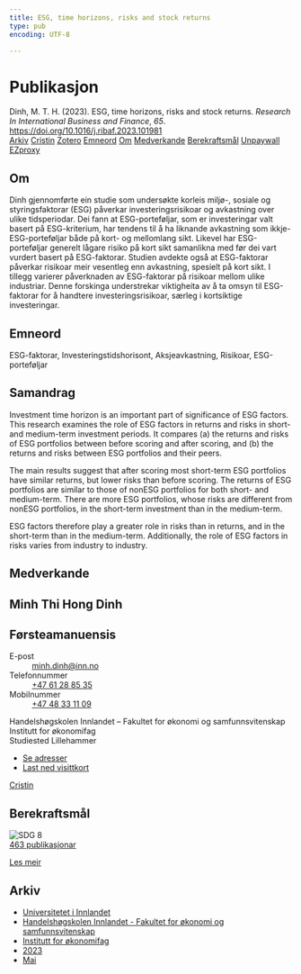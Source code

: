 ```yaml
---
title: ESG, time horizons, risks and stock returns
type: pub
encoding: UTF-8

---
```

<h1>Publikasjon</h1>
<article id="csl-bib-container-RLFZ56ZN" class="csl-bib-container">
  <div class="csl-bib-body"> <div class="csl-entry">Dinh, M. T. H. (2023). ESG, time horizons, risks and stock returns. <i>Research In International Business and Finance</i>, <i>65</i>. <a href="https://doi.org/10.1016/j.ribaf.2023.101981">https://doi.org/10.1016/j.ribaf.2023.101981</a></div> </div>
  <div class="csl-bib-buttons">
    <a href="#taxonomy-article-RLFZ56ZN" alt="archive" class="csl-bib-button">Arkiv</a>
    <a href="https://app.cristin.no/results/show.jsf?id=2148420" alt="Cristin" class="csl-bib-button">Cristin</a>
    <a href="http://zotero.org/groups/5881554/items/RLFZ56ZN" alt="Zotero" class="csl-bib-button">Zotero</a>
    <a href="#keywords-article-RLFZ56ZN" alt="keywords" class="csl-bib-button">Emneord</a>
    <a href="#about-article-RLFZ56ZN" alt="about_pub" class="csl-bib-button">Om</a>
    <a href="#contributors-article-RLFZ56ZN" alt="contributors" class="csl-bib-button">Medverkande</a>
    <a href="#sdg-article-RLFZ56ZN" alt="sdg" class="csl-bib-button">Berekraftsmål</a>
    <a href="https://doi.org/10.1016/j.ribaf.2023.101981" alt="Unpaywall" class="csl-bib-button">Unpaywall</a>
    <a href="https://doi.org/10.1016/j.ribaf.2023.101981" alt="EZproxy" class="csl-bib-button">EZproxy</a>
  </div>
  <div id="csl-bib-meta-container-RLFZ56ZN"></div>
</article>
<div id="csl-bib-meta-RLFZ56ZN" class="csl-bib-meta">
  <article id="about-article-RLFZ56ZN" class="about_pub-article">
    <h1>Om</h1>
    Dinh gjennomførte ein studie som undersøkte korleis miljø-, sosiale og styringsfaktorar (ESG) påverkar investeringsrisikoar og avkastning over ulike tidsperiodar. Dei fann at ESG-porteføljar, som er investeringar valt basert på ESG-kriterium, har tendens til å ha liknande avkastning som ikkje-ESG-porteføljar både på kort- og mellomlang sikt. Likevel har ESG-porteføljar generelt lågare risiko på kort sikt samanlikna med før dei vart vurdert basert på ESG-faktorar. Studien avdekte også at ESG-faktorar påverkar risikoar meir vesentleg enn avkastning, spesielt på kort sikt. I tillegg varierer påverknaden av ESG-faktorar på risikoar mellom ulike industriar. Denne forskinga understrekar viktigheita av å ta omsyn til ESG-faktorar for å handtere investeringsrisikoar, særleg i kortsiktige investeringar.
  </article>
  <article id="keywords-article-RLFZ56ZN" class="keywords-article">
    <h1>Emneord</h1>
    ESG-faktorar, Investeringstidshorisont, Aksjeavkastning, Risikoar, ESG-porteføljar
  </article>
  <article id="abstract-article-RLFZ56ZN" class="abstract-article">
    <h1>Samandrag</h1>
    Investment time horizon is an important part of significance of ESG factors. This research examines the role of ESG factors in returns and risks in short- and medium-term investment periods. It compares (a) the returns and risks of ESG portfolios between before scoring and after scoring, and (b) the returns and risks between ESG portfolios and their peers. 
 
The main results suggest that after scoring most short-term ESG portfolios have similar returns, but lower risks than before scoring. The returns of ESG portfolios are similar to those of nonESG portfolios for both short- and medium-term. There are more ESG portfolios, whose risks are different from nonESG portfolios, in the short-term investment than in the medium-term. 
 
ESG factors therefore play a greater role in risks than in returns, and in the short-term than in the medium-term. Additionally, the role of ESG factors in risks varies from industry to industry.
  </article>
  <article id="contributors-article-RLFZ56ZN" class="contributors-article">
    <h1>Medverkande</h1>
    <div class="personas"> <div class="vrtx-hinn-person-card"> <div class="photo"> <i class="lar la-user-circle missing-person"></i> </div> <div class="info"> <hgroup><h1>Minh Thi Hong Dinh</h1> <h2>Førsteamanuensis</h2> </hgroup><dl> <dt>E-post</dt> <dd> <a href="mailto:minh.dinh@inn.no">minh.dinh@inn.no</a> </dd> <dt>Telefonnummer</dt> <dd><a href="tel:+4761288535"> +47 61 28 85 35 </a></dd> <dt>Mobilnummer</dt> <dd><a href="tel:+4748331109"> +47 48 33 11 09 </a></dd> </dl> <p> Handelshøgskolen Innlandet – Fakultet for økonomi og samfunnsvitenskap<br> Institutt for økonomifag<br> Studiested Lillehammer </p> <ul class="vrtx-hinn-links"> <li><a href="https://www.inn.no/finn-en-ansatt/minh-dinh.html#vrtx-hinn-addresses">Se adresser</a></li> <li><a href="https://www.inn.no/finn-en-ansatt/minh-dinh.html?vrtx=vcf">Last ned visittkort</a></li> </ul> </div> </div> <a href="https://app.cristin.no/persons/show.jsf?id=557095" alt="Cristin URL" class="personas-cristin">Cristin</a> </div>
  </article>
  <article id="sdg-article-RLFZ56ZN" class="sdg-article">
    <h1>Berekraftsmål</h1>
    <div class="sdg-container"><div id="sdg8" class="sdg">
        <img src="{{< params subfolder >}}images/sdg/sdg08_nn.png" class="image" alt="SDG 8">
        <div class="sdg-overlay">
          <a href="{{< params subfolder >}}nn/archive/?sdg=8#archive" class="sdg-publication-count"><span>463</span> publikasjonar</a>
          <p><a href="https://fn.no/om-fn/fns-baerekraftsmaal/anstendig-arbeid-og-oekonomisk-vekst?lang=nno-NO" class="sdg-read-more">Les meir</a></p>
        </div>
      </div></div>
  </article>
  <article id="taxonomy-article-RLFZ56ZN" class="taxonomy-article">
    <h1>Arkiv</h1>
    <ul>
      <li><a href="{{< params subfolder >}}nn/archive/?key=3DCRN523">Universitetet i Innlandet</a></li>
      <li><a href="{{< params subfolder >}}nn/archive/?key=DU8Q9LN9">Handelshøgskolen Innlandet - Fakultet for økonomi og samfunnsvitenskap</a></li>
      <li><a href="{{< params subfolder >}}nn/archive/?key=3IQA89I8">Institutt for økonomifag</a></li>
      <li><a href="{{< params subfolder >}}nn/archive/?key=RD9NIUZB">2023</a></li>
      <li><a href="{{< params subfolder >}}nn/archive/?key=S73RUF6G">Mai</a></li>
    </ul>
  </article>
</div>
